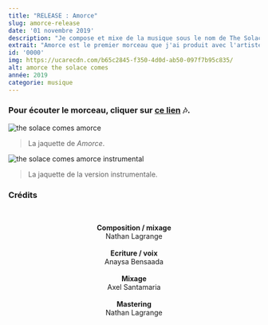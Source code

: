 ```yaml
---
title: "RELEASE : Amorce"
slug: amorce-release
date: '01 novembre 2019'
description: "Je compose et mixe de la musique sous le nom de The Solace Comes. Amorce est le premier morceau que j'ai produit, avec l'artiste Anaysa. Un morceau dans le style French pop avec mes principales influences (Daft Punk, Madeon, ...) et des sonorités trap. Le morceau est disponible sur toutes les plateformes de streaming et en téléchargement sur Bandcamp."
extrait: "Amorce est le premier morceau que j'ai produit avec l'artiste Anaysa. Disponible sur toutes les plateformes de streaming."
id: '0000'
img: https://ucarecdn.com/b65c2845-f350-4d0d-ab50-097f7b95c835/
alt: amorce the solace comes
année: 2019
categorie: musique
---
```


### <b>Pour écouter le morceau, cliquer sur [ce lien](https://li.sten.to/amorce) 🎶.</b>

<div class="sep-50"></div>

![the solace comes amorce](https://i.imgur.com/eGwXoFT.jpg)
>La jaquette de <i>Amorce</i>.

<div class="sep-50"></div>

![the solace comes amorce instrumental](https://i.imgur.com/pSc4Z2L.jpg)
>La jaquette de la version instrumentale.

<div class="sep-50"></div>

### Crédits

<br>
<p style="text-align: center">
<b>Composition / mixage</b>
<br> 
Nathan Lagrange
<br><br> 
<b>Ecriture / voix</b>
<br> 
Anaysa Bensaada
<br><br> 
<b>Mixage</b>
<br> 
Axel Santamaria
<br><br> 
<b>Mastering</b>
<br>
Nathan Lagrange
</p>
